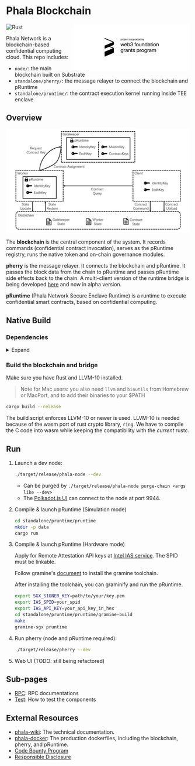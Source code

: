 # Phala Blockchain

<img align="right" width="320" src="docs/static/web3 foundation_grants_badge_black.svg" alt="Funded by the web3 foundation">

![Rust](https://github.com/Phala-Network/phala-blockchain/workflows/Build/badge.svg)

Phala Network is a blockchain-based confidential computing cloud. This repo includes:

- `node/`: the main blockchain built on Substrate
- `standalone/pherry/`: the message relayer to connect the blockchain and pRuntime
- `standalone/pruntime/`: the contract execution kernel running inside TEE enclave

## Overview

![](docs/static/phala-design.png)

The **blockchain** is the central component of the system. It records commands (confidential contract invocation), serves as the pRuntime registry, runs the native token and on-chain governance modules.

**pherry** is the message relayer. It connects the blockchain and pRuntime. It passes the block data from the chain to pRuntime and passes pRuntime side effects back to the chain. A multi-client version of the runtime bridge is being developed [here](https://github.com/Phala-Network/runtime-bridge) and now in alpha version.

**pRuntime** (Phala Network Secure Enclave Runtime) is a runtime to execute confidential smart contracts, based on confidential computing.

## Native Build

### Dependencies

<details><summary>Expand</summary>

- Rust

  ```bash
  curl https://sh.rustup.rs -sSf | sh
  ```

- Substrate dependencies:

   ```bash
   git submodule update --init
   sh ./scripts/init.sh
   ```

- LLVM 10

  ```bash
  wget https://apt.llvm.org/llvm.sh
  chmod +x llvm.sh
  ./llvm.sh 10
  ```

</details>

### Build the blockchain and bridge

Make sure you have Rust and LLVM-10 installed.

> Note for Mac users: you also need `llvm` and `binutils` from Homebrew or MacPort, and to add their binaries to your $PATH

```bash
cargo build --release
```

The build script enforces LLVM-10 or newer is used. LLVM-10 is needed because of the wasm port of rust
crypto library, `ring`. We have to compile the C code into wasm while keeping the compatibility with
the _current_ rustc.

## Run

1. Launch a dev node:

    ```bash
    ./target/release/phala-node --dev
    ```

    - Can be purged by `./target/release/phala-node purge-chain <args like --dev>`
    - The [Polkadot.js UI](https://polkadot.js.org/apps) can connect to the node at port 9944.

2. Compile & launch pRuntime (Simulation mode)
    ```bash
    cd standalone/pruntime/pruntime
    mkdir -p data
    cargo run
    ```

3. Compile & launch pRuntime (Hardware mode)

    Apply for Remote Attestation API keys at
    [Intel IAS service](https://api.portal.trustedservices.intel.com/EPID-attestation). The SPID must be linkable.

    Follow gramine's [document](https://gramine.readthedocs.io/en/latest/quickstart.html) to install the gramine toolchain.

    After installing the toolchain, you can graminify and run the pRuntime.
    ```bash
    export SGX_SIGNER_KEY=path/to/your/key.pem
    export IAS_SPID=your_spid
    export IAS_API_KEY=your_api_key_in_hex
    cd standalone/pruntime/pruntime/gramine-build
    make
    gramine-sgx pruntime
    ```

4. Run pherry (node and pRuntime required):

    ```bash
    ./target/release/pherry --dev
    ```

5. Web UI (TODO: still being refactored)

## Sub-pages

- [RPC](./docs/rpc.md): RPC documentations
- [Test](./docs/test.md): How to test the components

## External Resources

- [phala-wiki](https://github.com/Phala-Network/phala-wiki): The technical documentation.
- [phala-docker](https://github.com/Phala-Network/phala-docker): The production dockerfiles, including the blockchain, pherry, and pRuntime.
- [Code Bounty Program](https://forum.phala.network/t/topic/2045)
- [Responsible Disclosure](./docs/responsible-disclosure.md)
